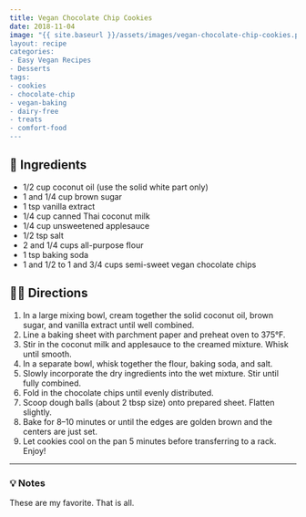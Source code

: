 ```yaml
---
title: Vegan Chocolate Chip Cookies
date: 2018-11-04
image: "{{ site.baseurl }}/assets/images/vegan-chocolate-chip-cookies.png
layout: recipe
categories:
- Easy Vegan Recipes
- Desserts
tags:
- cookies
- chocolate-chip
- vegan-baking
- dairy-free
- treats
- comfort-food
---
```


## 🧾 Ingredients

- 1/2 cup coconut oil (use the solid white part only)  
- 1 and 1/4 cup brown sugar  
- 1 tsp vanilla extract  
- 1/4 cup canned Thai coconut milk  
- 1/4 cup unsweetened applesauce  
- 1/2 tsp salt  
- 2 and 1/4 cups all-purpose flour  
- 1 tsp baking soda  
- 1 and 1/2 to 1 and 3/4 cups semi-sweet vegan chocolate chips  

## 👩‍🍳 Directions

1. In a large mixing bowl, cream together the solid coconut oil, brown sugar, and vanilla extract until well combined.  
2. Line a baking sheet with parchment paper and preheat oven to 375°F.  
3. Stir in the coconut milk and applesauce to the creamed mixture. Whisk until smooth.  
4. In a separate bowl, whisk together the flour, baking soda, and salt.  
5. Slowly incorporate the dry ingredients into the wet mixture. Stir until fully combined.  
6. Fold in the chocolate chips until evenly distributed.  
7. Scoop dough balls (about 2 tbsp size) onto prepared sheet. Flatten slightly.  
8. Bake for 8–10 minutes or until the edges are golden brown and the centers are just set.  
9. Let cookies cool on the pan 5 minutes before transferring to a rack. Enjoy!


---

### 💡 Notes

These are my favorite. That is all.
